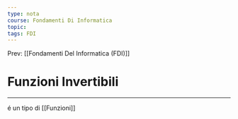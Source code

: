 ```yaml
---
type: nota
course: Fondamenti Di Informatica
topic: 
tags: FDI
---
```


Prev: [[Fondamenti Del Informatica (FDI)]]

# Funzioni Invertibili
---
é un tipo di [[Funzioni]]